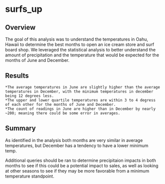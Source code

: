# surfs_up

## Overview
The goal of this analysis was to understand the temperatures in Oahu, Hawaii to determine the best months to open an ice cream store and surf board shop. 
We leveraged the statistical analysis to better understand the amount of precipitation and the temperature that would be expected for the months of June and 
December.

## Results


	*The average temperatures in June are slightly higher than the average temperatures in December, with the minimum temperatures in december being 12 degrees less.
	*The upper and lower quartile temperatures are within 3 to 4 degress of each other for the months of June and December.
	*The count of readings in June are higher than in December by nearly ~200; meaning there could be some error in averages.

## Summary
As identified in the analysis both months are very similar in average temperatures, but December has a tendency to have a lower minimum temp. 

Additional queries should be ran to determine precipitaion impacts in both months to see if this could be a potential impact to sales, as well as looking at
other seasons to see if they may be more favorable from a minimum temperature standpoint.